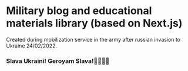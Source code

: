 # Military blog and educational materials library (based on Next.js)

Created during mobilization service in the army after russian invasion to Ukraine 24/02/2022.

### Slava Ukraini! Geroyam Slava!💙💛🇺🇦